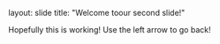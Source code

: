 
layout: slide
title: "Welcome toour second slide!"

Hopefully this is working!
Use the left arrow to go back!
